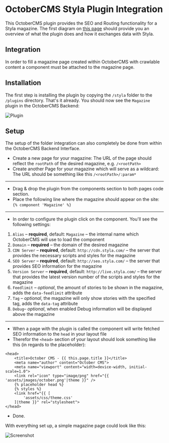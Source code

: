 # OctoberCMS Styla Plugin Integration

This OctoberCMS plugin provides the SEO and Routing functionality for a Styla magazine. The first diagram on [this page](https://styladocs.atlassian.net/wiki/spaces/CO/pages/9961481/Technical+Integration) should provide you an overview of what the plugin does and how it exchanges data with Styla. 

## Integration

In order to fill a magazine page created within OctoberCMS with crawlable content a component must be attached to the magazine page.

## Installation

The first step is installing the plugin by copying the `/styla` folder to the `/plugins` directory. That's it already. You should now see the `Magazine` plugin in the OctoberCMS Backend:

![Plugin](http://i.imgur.com/9Lh4agF.png)

## Setup

The setup of the folder integration can also completely be done from within the OctoberCMS Backend Interface.

* Create a new page for your magazine: The URL of the page should reflect the `rootPath` of the desired magazine, e.g. `/<rootPath>`
* Create another Page for your magazine which will serve as a wildcard: The URL should be something like this `/<rootPath>/:param*`

---

* Drag & drop the plugin from the components section to both pages code section.
* Place the following line where the magazine should appear on the site: `{% component 'Magazine' %}`

---

* In order to configure the plugin click on the component. You'll see the following settings:
1. `Alias` – __required__, default: `Magazine` – the internal name which OctoberCMS will use to load the component
2. `Domain` – __required__ – the domain of the desired magazine
3. `CDN Server` – __required__, default: `http://cdn.styla.com/` – the server that provides the necessary scripts and styles for the magazine
4. `SEO Server` – __required__, default: `http://seo.styla.com/` – the server that provides SEO information for the magazine
5. `Version Server` – __required__, default: `http://live.styla.com/` – the server that provides the latest version number of the scripts and styles for the magazine
6. `Feedlimit` – _optional_, the amount of stories to be shown in the magazine, adds the `data-feedlimit` attribute
7. `Tag` – _optional_, the magazine will only show stories with the specified tag, adds the `data-tag` attribute
8. `Debug`– _optional_, when enabled Debug information will be displayed above the magazine

---

* When a page with the plugin is called the component will write fetched SEO information to the `head` in your layout file
* Therefor the `<head>` section of your layout should look something like this (in regards to the placeholder):

```
<head>
    <title>October CMS - {{ this.page.title }}</title>
    <meta name="author" content="October CMS">
    <meta name="viewport" content="width=device-width, initial-scale=1.0">
    <link rel="icon" type="image/png" href="{{ 'assets/images/october.png'|theme }}" />
    {% placeholder head %}
    {% styles %}
    <link href="{{ [
        'assets/css/theme.css'
    ]|theme }}" rel="stylesheet">
</head>
```

* Done.

With everything set up, a simple magazine page could look like this:

![Screenshot](http://i.imgur.com/SkSnQGt.png)
